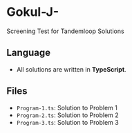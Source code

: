 # Gokul-J-
Screening Test for Tandemloop Solutions

## Language
- All solutions are written in **TypeScript**.

## Files
- `Program-1.ts`: Solution to Problem 1
- `Program-2.ts`: Solution to Problem 2
- `Program-3.ts`: Solution to Problem 3